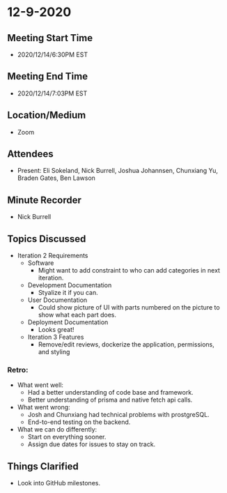 # 12-9-2020
## Meeting Start Time
- 2020/12/14/6:30PM EST

## Meeting End Time
- 2020/12/14/7:03PM EST

## Location/Medium
- Zoom

## Attendees
- Present: Eli Sokeland, Nick Burrell, Joshua Johannsen, Chunxiang Yu, Braden Gates, Ben Lawson

## Minute Recorder
- Nick Burrell

## Topics Discussed
- Iteration 2 Requirements
  - Software
    - Might want to add constraint to who can add categories in next iteration.
  - Development Documentation
    - Styalize it if you can.
  - User Documentation
    - Could show picture of UI with parts numbered on the picture to show what each part does.
  - Deployment Documentation
    - Looks great!
  - Iteration 3 Features
    - Remove/edit reviews, dockerize the application, permissions, and styling
### Retro:
- What went well:
  - Had a better understanding of code base and framework.
  - Better understanding of prisma and native fetch api calls.
- What went wrong:
  - Josh and Chunxiang had technical problems with prostgreSQL.
  - End-to-end testing on the backend.
- What we can do differently:
  - Start on everything sooner.
  - Assign due dates for issues to stay on track.
## Things Clarified
- Look into GitHub milestones.
